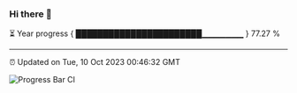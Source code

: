 ### Hi there 👋

⏳ Year progress { ███████████████████████▁▁▁▁▁▁▁ } 77.27 %

---

⏰ Updated on Tue, 10 Oct 2023 00:46:32 GMT

![Progress Bar CI](https://github.com/liununu/liununu/workflows/Progress%20Bar%20CI/badge.svg)
